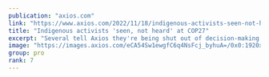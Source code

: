 ```yaml
---
publication: "axios.com"
link: "https://www.axios.com/2022/11/18/indigenous-activists-seen-not-heard-at-cop27"
title: "Indigenous activists 'seen, not heard' at COP27"
excerpt: "Several tell Axios they're being shut out of decision-making dialogues."
image: "https://images.axios.com/eCA54Sw1ewgfC6q4NsFcj_byhuA=/0x0:1920x1080/1366x768/2022/11/16/1668637546354.jpg"
group: pro
rank: 7
---
```

